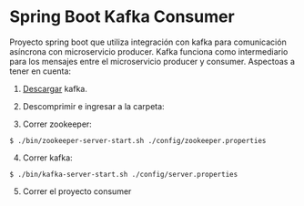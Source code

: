 # Spring Boot Kafka Consumer

Proyecto spring boot que utiliza integración con kafka para comunicación asíncrona con microservicio producer. Kafka funciona como intermediario para los mensajes entre el microservicio producer y consumer. Aspectoas a tener en cuenta:

1. [Descargar](https://www.apache.org/dyn/closer.cgi?path=/kafka/1.1.0/kafka_2.11-1.1.0.tgz) kafka.

2. Descomprimir e ingresar a la carpeta:

3. Correr zookeeper:
```
$ ./bin/zookeeper-server-start.sh ./config/zookeeper.properties
```
4. Correr kafka:
```
$ ./bin/kafka-server-start.sh ./config/server.properties
```
5. Correr el proyecto consumer